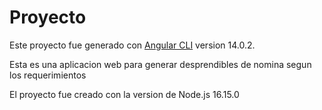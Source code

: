 # Proyecto

Este proyecto fue generado con [Angular CLI](https://github.com/angular/angular-cli) version 14.0.2.

Esta es una aplicacion web para generar desprendibles de nomina segun los requerimientos

El proyecto fue creado con la version de Node.js 16.15.0
